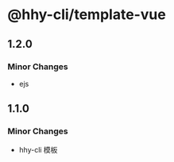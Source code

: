 # @hhy-cli/template-vue

## 1.2.0

### Minor Changes

- ejs

## 1.1.0

### Minor Changes

- hhy-cli 模板
